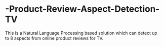 # -Product-Review-Aspect-Detection-TV
This is a Natural Language Processing based solution which can detect up to 8 aspects from online product reviews for TV.

